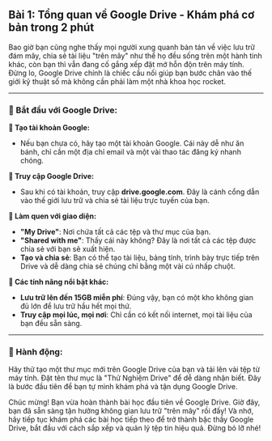 ## Bài 1: Tổng quan về Google Drive - Khám phá cơ bản trong 2 phút

Bao giờ bạn cũng nghe thấy mọi người xung quanh bàn tán về việc lưu trữ đám mây, chia sẻ tài liệu "trên mây" như thể họ đều sống trên một hành tinh khác, còn bạn thì vẫn đang cố gắng xếp đặt mớ hỗn độn trên máy tính. Đừng lo, Google Drive chính là chiếc cầu nối giúp bạn bước chân vào thế giới kỹ thuật số mà không cần phải làm một nhà khoa học rocket.

---

### 📌 Bắt đầu với Google Drive:

**🔹 Tạo tài khoản Google:**
- Nếu bạn chưa có, hãy tạo một tài khoản Google. Cái này dễ như ăn bánh, chỉ cần một địa chỉ email và một vài thao tác đăng ký nhanh chóng.

**🔹 Truy cập Google Drive:**
- Sau khi có tài khoản, truy cập **drive.google.com**. Đây là cánh cổng dẫn vào thế giới lưu trữ và chia sẻ tài liệu trực tuyến của bạn.

**🔹 Làm quen với giao diện:**
- **"My Drive"**: Nơi chứa tất cả các tệp và thư mục của bạn.
- **"Shared with me"**: Thấy cái này không? Đây là nơi tất cả các tệp được chia sẻ với bạn sẽ xuất hiện.
- **Tạo và chia sẻ**: Bạn có thể tạo tài liệu, bảng tính, trình bày trực tiếp trên Drive và dễ dàng chia sẻ chúng chỉ bằng một vài cú nhấp chuột.

**🔹 Các tính năng nổi bật khác:**
- **Lưu trữ lên đến 15GB miễn phí**: Đúng vậy, bạn có một kho không gian đủ lớn để lưu trữ hầu hết mọi thứ.
- **Truy cập mọi lúc, mọi nơi**: Chỉ cần có kết nối internet, mọi tài liệu của bạn đều sẵn sàng.

---

### 🚀 Hành động:

Hãy thử tạo một thư mục mới trên Google Drive của bạn và tải lên vài tệp từ máy tính. Đặt tên thư mục là "Thử Nghiệm Drive" để dễ dàng nhận biết. Đây là bước đầu tiên để bạn tự mình khám phá và tận dụng Google Drive.

Chúc mừng! Bạn vừa hoàn thành bài học đầu tiên về Google Drive. Giờ đây, bạn đã sẵn sàng tận hưởng không gian lưu trữ "trên mây" rồi đấy! Và nhớ, hãy tiếp tục khám phá các bài học tiếp theo để trở thành bậc thầy Google Drive, bắt đầu với cách sắp xếp và quản lý tệp tin hiệu quả. Đừng bỏ lỡ nhé!